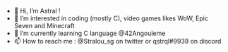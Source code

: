 - 👋 Hi, I’m Astral ! 
- 👀 I’m interested in coding (mostly C), video games likes WoW, Epic Seven and Minecraft
- 🌱 I’m currently learning C language @42Angouleme
- 📫 How to reach me : @Stralou_sg on twitter or qstrql#9939 on discord

<!---
qstrql/qstrql is a ✨ special ✨ repository because its `README.md` (this file) appears on your GitHub profile.
You can click the Preview link to take a look at your changes.
--->
